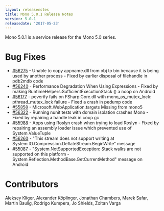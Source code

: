 ```yaml
---
layout: releasenotes
title: Mono 5.0.1 Release Notes
version: 5.0.1
releasedate: '2017-05-23'
---
```


Mono 5.0.1 is a service release for the Mono 5.0 series.

Bug Fixes
=========

* [#56275](https://bugzilla.xamarin.com/show_bug.cgi?id=56275) - Unable to copy appname.dll from obj to bin because it is being used by another process - Fixed by earlier disposal of filehandle in pdb2mdb code
* [#56240](https://bugzilla.xamarin.com/show_bug.cgi?id=56240) - Performance Degradation When Using Expressions - Fixed by making RuntimeHelpers:SufficientExecutionStack () a noop on Android
* [#56177](https://bugzilla.xamarin.com/show_bug.cgi?id=56177) - peverify fails on FSharp.Core.dll with mono_os_mutex_lock: pthread_mutex_lock failure - Fixed a crash in pedump code
* [#55858](https://bugzilla.xamarin.com/show_bug.cgi?id=55858) - Microsoft.WebApplication.targets Missing from mono5
* [#56322](https://bugzilla.xamarin.com/show_bug.cgi?id=56322) - Running nunit tests with domain isolation crashes Mono - Fixed by repairing a handle leak in coop gc
* [#55988](https://bugzilla.xamarin.com/show_bug.cgi?id=55988) - Apps using Roslyn crash when trying to load Roslyn - Fixed by repairing an assembly loader issue which prevented use of System.ValueTuple
* [#56260](https://bugzilla.xamarin.com/show_bug.cgi?id=56260) - "This stream does not support writing at System.IO.Compression.DeflateStream.BeginWrite" message
* [#55087](https://bugzilla.xamarin.com/show_bug.cgi?id=55087) - "System.NotSupportedException: Stack walks are not supported on this platform - System.Reflection.MethodBase.GetCurrentMethod" message on Android

Contributors
============

Aleksey Kliger, Alexander Köplinger, Jonathan Chambers, Marek Safar, Martin Baulig, Rodrigo Kumpera, Jo Shields, Zoltan Varga

